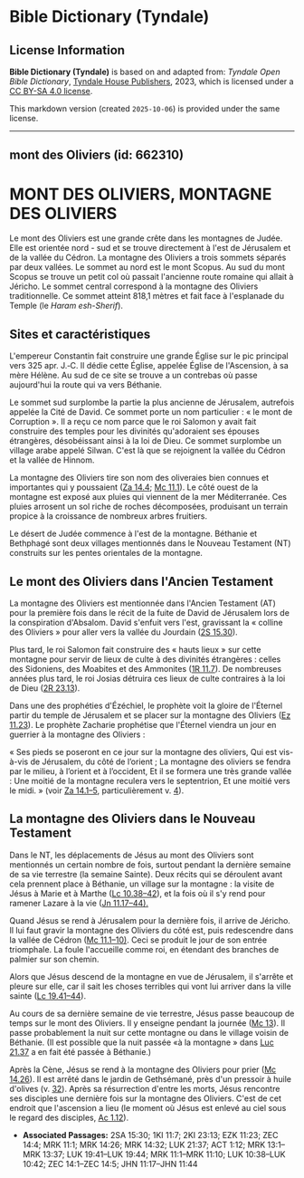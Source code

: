 # Bible Dictionary (Tyndale)

## License Information

**Bible Dictionary (Tyndale)** is based on and adapted from: _Tyndale Open Bible Dictionary_, [Tyndale House Publishers](https://tyndaleopenresources.com/), 2023, which is licensed under a [CC BY-SA 4.0 license](https://creativecommons.org/licenses/by-sa/4.0/legalcode.en).

This markdown version (created `2025-10-06`) is provided under the same license.



--------------------------------

## mont des Oliviers (id: 662310)

MONT DES OLIVIERS, MONTAGNE DES OLIVIERS
========================================

Le mont des Oliviers est une grande crête dans les montagnes de Judée. Elle est orientée nord \- sud et se trouve directement à l'est de Jérusalem et de la vallée du Cédron. La montagne des Oliviers a trois sommets séparés par deux vallées. Le sommet au nord est le mont Scopus. Au sud du mont Scopus se trouve un petit col où passait l'ancienne route romaine qui allait à Jéricho. Le sommet central correspond à la montagne des Oliviers traditionnelle. Ce sommet atteint 818,1 mètres et fait face à l'esplanade du Temple (le *Haram esh\-Sherif*).

Sites et caractéristiques
-------------------------

L'empereur Constantin fait construire une grande Église sur le pic principal vers 325 apr. J.‑C. Il dédie cette Église, appelée Église de l'Ascension, à sa mère Hélène. Au sud de ce site se trouve a un contrebas où passe aujourd'hui la route qui va vers Béthanie.

Le sommet sud surplombe la partie la plus ancienne de Jérusalem, autrefois appelée la Cité de David. Ce sommet porte un nom particulier : « le mont de Corruption ». Il a reçu ce nom parce que le roi Salomon y avait fait construire des temples pour les divinités qu'adoraient ses épouses étrangères, désobéissant ainsi à la loi de Dieu. Ce sommet surplombe un village arabe appelé Silwan. C'est là que se rejoignent la vallée du Cédron et la vallée de Hinnom.

La montagne des Oliviers tire son nom des oliveraies bien connues et importantes qui y poussaient ([Za 14\.4](https://ref.ly/Zech14:4); [Mc 11\.1](https://ref.ly/Mark11:1)). Le côté ouest de la montagne est exposé aux pluies qui viennent de la mer Méditerranée. Ces pluies arrosent un sol riche de roches décomposées, produisant un terrain propice à la croissance de nombreux arbres fruitiers.

Le désert de Judée commence à l'est de la montagne. Béthanie et Bethphagé sont deux villages mentionnés dans le Nouveau Testament (NT) construits sur les pentes orientales de la montagne.

Le mont des Oliviers dans l'Ancien Testament
--------------------------------------------

La montagne des Oliviers est mentionnée dans l'Ancien Testament (AT) pour la première fois dans le récit de la fuite de David de Jérusalem lors de la conspiration d'Absalom. David s'enfuit vers l'est, gravissant la « colline des Oliviers » pour aller vers la vallée du Jourdain ([2S 15\.30](https://ref.ly/2Sam15:30)).

Plus tard, le roi Salomon fait construire des « hauts lieux » sur cette montagne pour servir de lieux de culte à des divinités étrangères : celles des Sidoniens, des Moabites et des Ammonites ([1R 11\.7](https://ref.ly/1Kgs11:7)). De nombreuses années plus tard, le roi Josias détruira ces lieux de culte contraires à la loi de Dieu ([2R 23\.13](https://ref.ly/2Kgs23:13)).

Dans une des prophéties d'Ézéchiel, le prophète voit la gloire de l'Éternel partir du temple de Jérusalem et se placer sur la montagne des Oliviers ([Ez 11\.23](https://ref.ly/Ezek11:23)). Le prophète Zacharie prophétise que l'Éternel viendra un jour en guerrier à la montagne des Oliviers :

« Ses pieds se poseront en ce jour sur la montagne des oliviers, Qui est vis\-à\-vis de Jérusalem, du côté de l’orient ; La montagne des oliviers se fendra par le milieu, à l’orient et à l’occident, Et il se formera une très grande vallée : Une moitié de la montagne reculera vers le septentrion, Et une moitié vers le midi. » (voir [Za 14\.1–5](https://ref.ly/Zech14:1-Zech14:5), particulièrement v. [4](https://ref.ly/Zech14:4)).

La montagne des Oliviers dans le Nouveau Testament
--------------------------------------------------

Dans le NT, les déplacements de Jésus au mont des Oliviers sont mentionnés un certain nombre de fois, surtout pendant la dernière semaine de sa vie terrestre (la semaine Sainte). Deux récits qui se déroulent avant cela prennent place à Béthanie, un village sur la montagne : la visite de Jésus à Marie et à Marthe ([Lc 10\.38–42](https://ref.ly/Luke10:38-Luke10:42)), et la fois où il s'y rend pour ramener Lazare à la vie ([Jn 11\.17–44](https://ref.ly/John11:17-John11:44)[).](https://ref.ly/Mark11:1-Mark11:10) 

Quand Jésus se rend à Jérusalem pour la dernière fois, il arrive de Jéricho. Il lui faut gravir la montagne des Oliviers du côté est, puis redescendre dans la vallée de Cédron ([Mc 11\.1–10\)](https://ref.ly/Mark11:1-Mark11:10). Ceci se produit le jour de son entrée triomphale. La foule l'accueille comme roi, en étendant des branches de palmier sur son chemin.

Alors que Jésus descend de la montagne en vue de Jérusalem, il s'arrête et pleure sur elle, car il sait les choses terribles qui vont lui arriver dans la ville sainte ([Lc 19\.41–44](https://ref.ly/Luke19:41-Luke19:44)).

Au cours de sa dernière semaine de vie terrestre, Jésus passe beaucoup de temps sur le mont des Oliviers. Il y enseigne pendant la journée ([Mc 13](https://ref.ly/Mark13:1-Mark13:37)). Il passe probablement la nuit sur cette montagne ou dans le village voisin de Béthanie. (Il est possible que la nuit passée «à la montagne » dans [Luc 21\.37](https://ref.ly/Luke21:37) a en fait été passée à Béthanie.)

Après la Cène, Jésus se rend à la montagne des Oliviers pour prier ([Mc 14\.26](https://ref.ly/Mark14:26)). Il est arrêté dans le jardin de Gethsémané, près d'un pressoir à huile d'olives (v. [32](https://ref.ly/Mark14:32)). Après sa résurrection d'entre les morts, Jésus rencontre ses disciples une dernière fois sur la montagne des Oliviers. C'est de cet endroit que l'ascension a lieu (le moment où Jésus est enlevé au ciel sous le regard des disciples, [Ac 1\.12](https://ref.ly/Acts1:12)).

* **Associated Passages:** 2SA 15:30; 1KI 11:7; 2KI 23:13; EZK 11:23; ZEC 14:4; MRK 11:1; MRK 14:26; MRK 14:32; LUK 21:37; ACT 1:12; MRK 13:1–MRK 13:37; LUK 19:41–LUK 19:44; MRK 11:1–MRK 11:10; LUK 10:38–LUK 10:42; ZEC 14:1–ZEC 14:5; JHN 11:17–JHN 11:44

